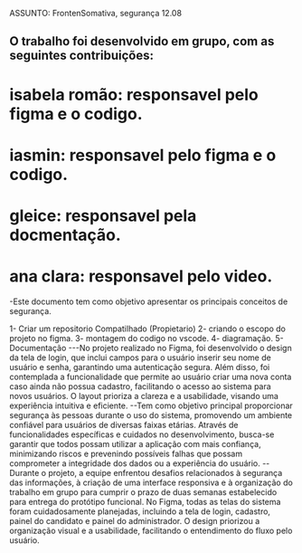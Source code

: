 ASSUNTO: FrontenSomativa, segurança 12.08

## O trabalho foi desenvolvido em grupo, com as seguintes contribuições:

# isabela romão: responsavel pelo figma e o codigo.
# iasmin: responsavel pelo figma e o codigo.
# gleice: responsavel pela docmentação.
# ana clara: responsavel pelo video.

-Este documento tem como objetivo apresentar os principais conceitos de segurança.

1- Criar um repositorio Compatilhado (Propietario)
2- criando o escopo do projeto no figma. 
3- montagem do codigo no vscode.
4- diagramação.
5- Documentação
---No projeto realizado no Figma, foi desenvolvido o design da tela de login, que inclui campos para o usuário inserir seu nome de usuário e senha, garantindo uma autenticação segura. Além disso, foi contemplada a funcionalidade que permite ao usuário criar uma nova conta caso ainda não possua cadastro, facilitando o acesso ao sistema para novos usuários. O layout prioriza a clareza e a usabilidade, visando uma experiência intuitiva e eficiente.
--Tem como objetivo principal proporcionar segurança às pessoas durante o uso do sistema, promovendo um ambiente confiável para usuários de diversas faixas etárias. Através de funcionalidades específicas e cuidados no desenvolvimento, busca-se garantir que todos possam utilizar a aplicação com mais confiança, minimizando riscos e prevenindo possíveis falhas que possam comprometer a integridade dos dados ou a experiência do usuário.
--Durante o projeto, a equipe enfrentou desafios relacionados à segurança das informações, à criação de uma interface responsiva e à organização do trabalho em grupo para cumprir o prazo de duas semanas estabelecido para entrega do protótipo funcional. No Figma, todas as telas do sistema foram cuidadosamente planejadas, incluindo a tela de login, cadastro, painel do candidato e painel do administrador. O design priorizou a organização visual e a usabilidade, facilitando o entendimento do fluxo pelo usuário.